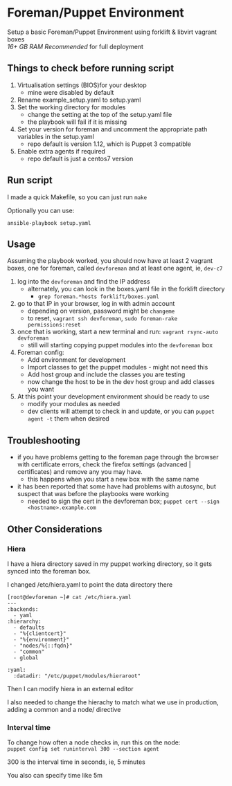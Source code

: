 # Foreman/Puppet Environment

Setup a basic Foreman/Puppet Environment using forklift & libvirt vagrant boxes  
_16+ GB RAM Recommended_ for full deployment

## Things to check before running script
1. Virtualisation settings (BIOS)for your desktop
    * mine were disabled by default
2. Rename example_setup.yaml to setup.yaml
3. Set the working directory for modules
    * change the setting at the top of the setup.yaml file
    * the playbook will fail if it is missing
4. Set your version for foreman and uncomment the appropriate path variables in the setup.yaml
    * repo default is version 1.12, which is Puppet 3 compatible
5. Enable extra agents if required
    * repo default is just a centos7 version
    
## Run script
I made a quick Makefile, so you can just run `make`

Optionally you can use:
```
ansible-playbook setup.yaml
```

## Usage
Assuming the playbook worked, you should now have at least 2 vagrant boxes, one for foreman, 
called `devforeman` and at least one agent, ie, `dev-c7`

1. log into the `devforeman` and find the IP address
    * alternately, you can look in the boxes.yaml file in the forklift directory
        * `grep foreman.*hosts forklift/boxes.yaml`
2. go to that IP in your browser, log in with admin account
    * depending on version, password might be `changeme`
    * to reset, `vagrant ssh devforeman`, `sudo foreman-rake permissions:reset`
3. once that is working, start a new terminal and run: `vagrant rsync-auto devforeman` 
    * still will starting copying puppet modules into the `devforeman` box
4. Foreman config:
    * Add environment for development
    * Import classes to get the puppet modules - might not need this
    * Add host group and include the classes you are testing
    * now change the host to be in the dev host group and add classes you want
5. At this point your development environment should be ready to use
    * modify your modules as needed
    * dev clients will attempt to check in and update, or you can `puppet agent -t` them when desired


## Troubleshooting
* if you have problems getting to the foreman page through the browser with certificate errors,
    check the firefox settings (advanced | certificates) and remove any you may have.
    * this happens when you start a new box with the same name
* it has been reported that some have had problems with autosync, but suspect that was before the playbooks were working
    * needed to sign the cert in the devforeman box; `puppet cert --sign <hostname>.example.com`

## Other Considerations
### Hiera
I have a hiera directory saved in my puppet working directory, so it gets synced into the foreman box.

I changed /etc/hiera.yaml to point the data directory there
```
[root@devforeman ~]# cat /etc/hiera.yaml 
---
:backends:
  - yaml
:hierarchy:
  - defaults
  - "%{clientcert}"
  - "%{environment}"
  - "nodes/%{::fqdn}"
  - "common"
  - global

:yaml:
  :datadir: "/etc/puppet/modules/hieraroot"

```

Then I can modify hiera in an external editor

I also needed to change the hierachy to match what we use in production, adding a common and a node/ directive

### Interval time
To change how often a node checks in, run this on the node:  
`puppet config set runinterval 300 --section agent`

300 is the interval time in seconds, ie, 5 minutes

You also can specify time like 5m 

